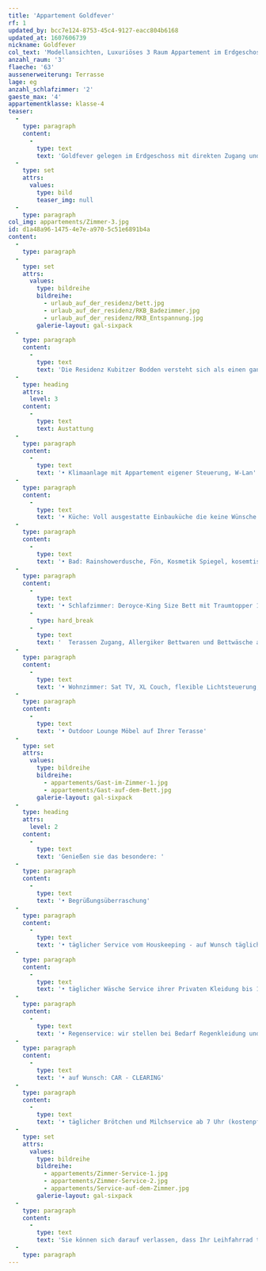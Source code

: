 ```yaml
---
title: 'Appartement Goldfever'
rf: 1
updated_by: bcc7e124-8753-45c4-9127-eacc804b6168
updated_at: 1607606739
nickname: Goldfever
col_text: 'Modellansichten, Luxuriöses 3 Raum Appartement im Erdgeschoss mit Terrasse. WLAN'
anzahl_raum: '3'
flaeche: '63'
aussenerweiterung: Terrasse
lage: eg
anzahl_schlafzimmer: '2'
gaeste_max: '4'
appartementklasse: klasse-4
teaser:
  -
    type: paragraph
    content:
      -
        type: text
        text: 'Goldfever gelegen im Erdgeschoss mit direkten Zugang und Terrasse zum Pool, Sonnendeck und Kaminlounge.'
  -
    type: set
    attrs:
      values:
        type: bild
        teaser_img: null
  -
    type: paragraph
col_img: appartements/Zimmer-3.jpg
id: d1a48a96-1475-4e7e-a970-5c51e6891b4a
content:
  -
    type: paragraph
  -
    type: set
    attrs:
      values:
        type: bildreihe
        bildreihe:
          - urlaub_auf_der_residenz/bett.jpg
          - urlaub_auf_der_residenz/RKB_Badezimmer.jpg
          - urlaub_auf_der_residenz/RKB_Entspannung.jpg
        galerie-layout: gal-sixpack
  -
    type: paragraph
    content:
      -
        type: text
        text: 'Die Residenz Kubitzer Bodden versteht sich als einen ganzheitliche Erholungs- und Erlebnisraum, bei dem Sie im Mittelpunkt stehen.'
  -
    type: heading
    attrs:
      level: 3
    content:
      -
        type: text
        text: Austattung
  -
    type: paragraph
    content:
      -
        type: text
        text: '• Klimaanlage mit Appartement eigener Steuerung, W-Lan'
  -
    type: paragraph
    content:
      -
        type: text
        text: '• Küche: Voll ausgestatte Einbauküche die keine Wünsche offen lässt'
  -
    type: paragraph
    content:
      -
        type: text
        text: '• Bad: Rainshowerdusche, Fön, Kosmetik Spiegel, kosemtische Produkte, Bademantel'
  -
    type: paragraph
    content:
      -
        type: text
        text: '• Schlafzimmer: Deroyce-King Size Bett mit Traumtopper 1,80 x 2,00, Verdunklungsvorhängen, Sat TV,  '
      -
        type: hard_break
      -
        type: text
        text: '  Terassen Zugang, Allergiker Bettwaren und Bettwäsche auf Wunsch'
  -
    type: paragraph
    content:
      -
        type: text
        text: '• Wohnzimmer: Sat TV, XL Couch, flexible Lichtsteuerung, Sekretär'
  -
    type: paragraph
    content:
      -
        type: text
        text: '• Outdoor Lounge Möbel auf Ihrer Terasse'
  -
    type: set
    attrs:
      values:
        type: bildreihe
        bildreihe:
          - appartements/Gast-im-Zimmer-1.jpg
          - appartements/Gast-auf-dem-Bett.jpg
        galerie-layout: gal-sixpack
  -
    type: heading
    attrs:
      level: 2
    content:
      -
        type: text
        text: 'Genießen sie das besondere: '
  -
    type: paragraph
    content:
      -
        type: text
        text: '• Begrüßungsüberraschung'
  -
    type: paragraph
    content:
      -
        type: text
        text: '• täglicher Service vom Houskeeping - auf Wunsch täglicher Bettwäschenwechsel'
  -
    type: paragraph
    content:
      -
        type: text
        text: '• täglicher Wäsche Service ihrer Privaten Kleidung bis 10 Uhr / Retour bis 18 Uhr '
  -
    type: paragraph
    content:
      -
        type: text
        text: '• Regenservice: wir stellen bei Bedarf Regenkleidung und Stiefel'
  -
    type: paragraph
    content:
      -
        type: text
        text: '• auf Wunsch: CAR - CLEARING'
  -
    type: paragraph
    content:
      -
        type: text
        text: '• täglicher Brötchen und Milchservice ab 7 Uhr (kostenpflichtig)'
  -
    type: set
    attrs:
      values:
        type: bildreihe
        bildreihe:
          - appartements/Zimmer-Service-1.jpg
          - appartements/Zimmer-Service-2.jpg
          - appartements/Service-auf-dem-Zimmer.jpg
        galerie-layout: gal-sixpack
  -
    type: paragraph
    content:
      -
        type: text
        text: 'Sie können sich darauf verlassen, dass Ihr Leihfahrrad täglich gesäubert und aufgeladen wird, oder Ihre Reitstiefel geputzt sind, wenn Sie in der Trockenzone des Stalls abgestellt sind. Sagen Sie uns doch einfach Bescheid falls Sie mit Ihrem Elektrofahrzeug anreisen, die Residenz bietet 7 kostenlose Ladestationen im Parkdeck.'
  -
    type: paragraph
---
```

